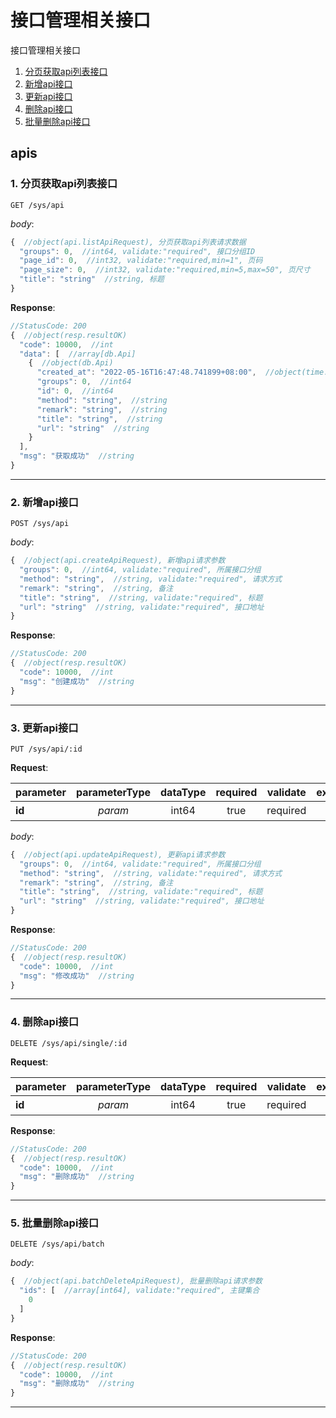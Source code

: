 # 接口管理相关接口

接口管理相关接口

1. [分页获取api列表接口](#1-分页获取api列表接口)
2. [新增api接口](#2-新增api接口)
3. [更新api接口](#3-更新api接口)
4. [删除api接口](#4-删除api接口)
5. [批量删除api接口](#5-批量删除api接口)

## apis

### 1. 分页获取api列表接口

```text
GET /sys/api
```

_body_:

```javascript
{  //object(api.listApiRequest), 分页获取api列表请求数据
  "groups": 0,  //int64, validate:"required", 接口分组ID
  "page_id": 0,  //int32, validate:"required,min=1", 页码
  "page_size": 0,  //int32, validate:"required,min=5,max=50", 页尺寸
  "title": "string"  //string, 标题
}
```

__Response__:

```javascript
//StatusCode: 200 
{  //object(resp.resultOK)
  "code": 10000,  //int
  "data": [  //array[db.Api]
    {  //object(db.Api)
      "created_at": "2022-05-16T16:47:48.741899+08:00",  //object(time.Time)
      "groups": 0,  //int64
      "id": 0,  //int64
      "method": "string",  //string
      "remark": "string",  //string
      "title": "string",  //string
      "url": "string"  //string
    }
  ],
  "msg": "获取成功"  //string
}
```

---

### 2. 新增api接口

```text
POST /sys/api
```

_body_:

```javascript
{  //object(api.createApiRequest), 新增api请求参数
  "groups": 0,  //int64, validate:"required", 所属接口分组
  "method": "string",  //string, validate:"required", 请求方式
  "remark": "string",  //string, 备注
  "title": "string",  //string, validate:"required", 标题
  "url": "string"  //string, validate:"required", 接口地址
}
```

__Response__:

```javascript
//StatusCode: 200 
{  //object(resp.resultOK)
  "code": 10000,  //int
  "msg": "创建成功"  //string
}
```

---

### 3. 更新api接口

```text
PUT /sys/api/:id
```

__Request__:

parameter|parameterType|dataType|required|validate|example|description
--|:-:|:-:|:-:|--|--|--
__id__|_param_|int64|true|required||主键ID

_body_:

```javascript
{  //object(api.updateApiRequest), 更新api请求参数
  "groups": 0,  //int64, validate:"required", 所属接口分组
  "method": "string",  //string, validate:"required", 请求方式
  "remark": "string",  //string, 备注
  "title": "string",  //string, validate:"required", 标题
  "url": "string"  //string, validate:"required", 接口地址
}
```

__Response__:

```javascript
//StatusCode: 200 
{  //object(resp.resultOK)
  "code": 10000,  //int
  "msg": "修改成功"  //string
}
```

---

### 4. 删除api接口

```text
DELETE /sys/api/single/:id
```

__Request__:

parameter|parameterType|dataType|required|validate|example|description
--|:-:|:-:|:-:|--|--|--
__id__|_param_|int64|true|required||主键ID

__Response__:

```javascript
//StatusCode: 200 
{  //object(resp.resultOK)
  "code": 10000,  //int
  "msg": "删除成功"  //string
}
```

---

### 5. 批量删除api接口

```text
DELETE /sys/api/batch
```

_body_:

```javascript
{  //object(api.batchDeleteApiRequest), 批量删除api请求参数
  "ids": [  //array[int64], validate:"required", 主键集合
    0
  ]
}
```

__Response__:

```javascript
//StatusCode: 200 
{  //object(resp.resultOK)
  "code": 10000,  //int
  "msg": "删除成功"  //string
}
```

---
